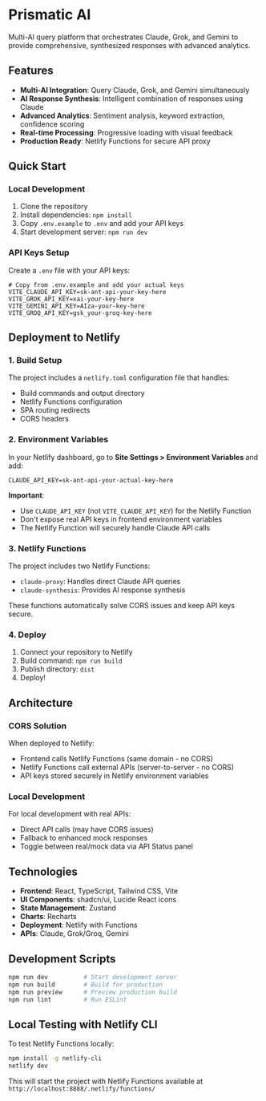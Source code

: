 # Prismatic AI

Multi-AI query platform that orchestrates Claude, Grok, and Gemini to provide comprehensive, synthesized responses with advanced analytics.

## Features

- **Multi-AI Integration**: Query Claude, Grok, and Gemini simultaneously
- **AI Response Synthesis**: Intelligent combination of responses using Claude
- **Advanced Analytics**: Sentiment analysis, keyword extraction, confidence scoring
- **Real-time Processing**: Progressive loading with visual feedback
- **Production Ready**: Netlify Functions for secure API proxy

## Quick Start

### Local Development

1. Clone the repository
2. Install dependencies: `npm install`
3. Copy `.env.example` to `.env` and add your API keys
4. Start development server: `npm run dev`

### API Keys Setup

Create a `.env` file with your API keys:

```env
# Copy from .env.example and add your actual keys
VITE_CLAUDE_API_KEY=sk-ant-api-your-key-here
VITE_GROK_API_KEY=xai-your-key-here
VITE_GEMINI_API_KEY=AIza-your-key-here
VITE_GROQ_API_KEY=gsk_your-groq-key-here
```

## Deployment to Netlify

### 1. Build Setup

The project includes a `netlify.toml` configuration file that handles:
- Build commands and output directory
- Netlify Functions configuration
- SPA routing redirects
- CORS headers

### 2. Environment Variables

In your Netlify dashboard, go to **Site Settings > Environment Variables** and add:

```
CLAUDE_API_KEY=sk-ant-api-your-actual-key-here
```

**Important**: 
- Use `CLAUDE_API_KEY` (not `VITE_CLAUDE_API_KEY`) for the Netlify Function
- Don't expose real API keys in frontend environment variables
- The Netlify Function will securely handle Claude API calls

### 3. Netlify Functions

The project includes two Netlify Functions:
- `claude-proxy`: Handles direct Claude API queries
- `claude-synthesis`: Provides AI response synthesis

These functions automatically solve CORS issues and keep API keys secure.

### 4. Deploy

1. Connect your repository to Netlify
2. Build command: `npm run build`
3. Publish directory: `dist`
4. Deploy!

## Architecture

### CORS Solution

When deployed to Netlify:
- Frontend calls Netlify Functions (same domain - no CORS)
- Netlify Functions call external APIs (server-to-server - no CORS)
- API keys stored securely in Netlify environment variables

### Local Development

For local development with real APIs:
- Direct API calls (may have CORS issues)
- Fallback to enhanced mock responses
- Toggle between real/mock data via API Status panel

## Technologies

- **Frontend**: React, TypeScript, Tailwind CSS, Vite
- **UI Components**: shadcn/ui, Lucide React icons
- **State Management**: Zustand
- **Charts**: Recharts
- **Deployment**: Netlify with Functions
- **APIs**: Claude, Grok/Groq, Gemini

## Development Scripts

```bash
npm run dev          # Start development server
npm run build        # Build for production
npm run preview      # Preview production build
npm run lint         # Run ESLint
```

## Local Testing with Netlify CLI

To test Netlify Functions locally:

```bash
npm install -g netlify-cli
netlify dev
```

This will start the project with Netlify Functions available at `http://localhost:8888/.netlify/functions/`